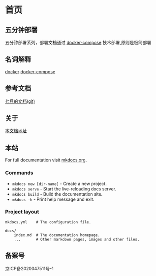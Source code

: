 # 首页

## 五分钟部署
五分钟部署系列，部署文档通过 [docker-compose](Docker/docker-compose.md) 技术部署,原则是极简部署

## 名词解释

[docker](Docker/docker.md)
[docker-compose](Docker/docker-compose.md)

## 参考文档
[七月的文档(git)](https://github.com/huboa/wiki/tree/master/docs)

## 关于
[本文档地址]()

## 本站

For full documentation visit [mkdocs.org](https://www.mkdocs.org).

### Commands

* `mkdocs new [dir-name]` - Create a new project.
* `mkdocs serve` - Start the live-reloading docs server.
* `mkdocs build` - Build the documentation site.
* `mkdocs -h` - Print help message and exit.

### Project layout



    mkdocs.yml    # The configuration file.
    
    docs/
        index.md  # The documentation homepage.
        ...       # Other markdown pages, images and other files.

## 备案号


  京ICP备2020047511号-1
